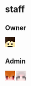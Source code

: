 # staff

## Owner

![yukkurihuran\_ch](../.gitbook/assets/yukkurihuran_ch.png)

## Admin

![frandoru0](../.gitbook/assets/frandoru0.png)  ![outaokura](../.gitbook/assets/outaokura.png)



